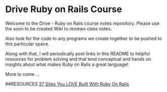 # Drive Ruby on Rails Course

Welcome to the Drive - Ruby on Rails course notes repository. Please use the soon to be created Wiki to reviews class notes. 

Also look for the code to any programs we create together to be pushed to this particular space. 

Along with that, I will periodically post links in this README to helpful resources for problem solving and that lend conceptual and hands on insights about what makes Ruby on Rails a great language!

More to come ...


##RESOURCES
[37 Sites You LOVE Built With Ruby On Rails](http://skillcrush.com/2015/02/02/37-rails-sites/)

